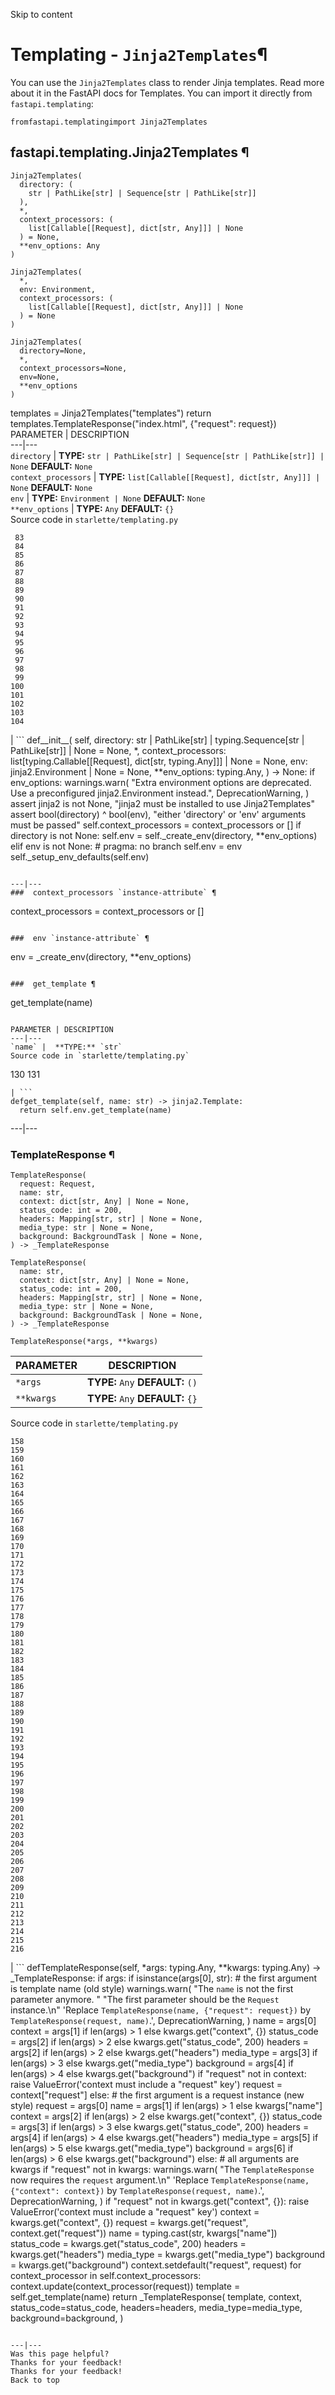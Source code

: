 Skip to content 
# Templating - `Jinja2Templates`¶
You can use the `Jinja2Templates` class to render Jinja templates.
Read more about it in the FastAPI docs for Templates.
You can import it directly from `fastapi.templating`:
```
fromfastapi.templatingimport Jinja2Templates

```

##  fastapi.templating.Jinja2Templates ¶
```
Jinja2Templates(
  directory: (
    str | PathLike[str] | Sequence[str | PathLike[str]]
  ),
  *,
  context_processors: (
    list[Callable[[Request], dict[str, Any]]] | None
  ) = None,
  **env_options: Any
)

```

```
Jinja2Templates(
  *,
  env: Environment,
  context_processors: (
    list[Callable[[Request], dict[str, Any]]] | None
  ) = None
)

```

```
Jinja2Templates(
  directory=None,
  *,
  context_processors=None,
  env=None,
  **env_options
)

```

templates = Jinja2Templates("templates")
return templates.TemplateResponse("index.html", {"request": request})
PARAMETER | DESCRIPTION  
---|---  
`directory` |  **TYPE:** `str | PathLike[str] | Sequence[str | PathLike[str]] | None` **DEFAULT:** `None`  
`context_processors` |  **TYPE:** `list[Callable[[Request], dict[str, Any]]] | None` **DEFAULT:** `None`  
`env` |  **TYPE:** `Environment | None` **DEFAULT:** `None`  
`**env_options` |  **TYPE:** `Any` **DEFAULT:** `{}`  
Source code in `starlette/templating.py`
```
 83
 84
 85
 86
 87
 88
 89
 90
 91
 92
 93
 94
 95
 96
 97
 98
 99
100
101
102
103
104
```
| ```
def__init__(
  self,
  directory: str | PathLike[str] | typing.Sequence[str | PathLike[str]] | None = None,
  *,
  context_processors: list[typing.Callable[[Request], dict[str, typing.Any]]] | None = None,
  env: jinja2.Environment | None = None,
  **env_options: typing.Any,
) -> None:
  if env_options:
    warnings.warn(
      "Extra environment options are deprecated. Use a preconfigured jinja2.Environment instead.",
      DeprecationWarning,
    )
  assert jinja2 is not None, "jinja2 must be installed to use Jinja2Templates"
  assert bool(directory) ^ bool(env), "either 'directory' or 'env' arguments must be passed"
  self.context_processors = context_processors or []
  if directory is not None:
    self.env = self._create_env(directory, **env_options)
  elif env is not None: # pragma: no branch
    self.env = env
  self._setup_env_defaults(self.env)

```
  
---|---  
###  context_processors `instance-attribute` ¶
```
context_processors = context_processors or []

```

###  env `instance-attribute` ¶
```
env = _create_env(directory, **env_options)

```

###  get_template ¶
```
get_template(name)

```

PARAMETER | DESCRIPTION  
---|---  
`name` |  **TYPE:** `str`  
Source code in `starlette/templating.py`
```
130
131
```
| ```
defget_template(self, name: str) -> jinja2.Template:
  return self.env.get_template(name)

```
  
---|---  
###  TemplateResponse ¶
```
TemplateResponse(
  request: Request,
  name: str,
  context: dict[str, Any] | None = None,
  status_code: int = 200,
  headers: Mapping[str, str] | None = None,
  media_type: str | None = None,
  background: BackgroundTask | None = None,
) -> _TemplateResponse

```

```
TemplateResponse(
  name: str,
  context: dict[str, Any] | None = None,
  status_code: int = 200,
  headers: Mapping[str, str] | None = None,
  media_type: str | None = None,
  background: BackgroundTask | None = None,
) -> _TemplateResponse

```

```
TemplateResponse(*args, **kwargs)

```

PARAMETER | DESCRIPTION  
---|---  
`*args` |  **TYPE:** `Any` **DEFAULT:** `()`  
`**kwargs` |  **TYPE:** `Any` **DEFAULT:** `{}`  
Source code in `starlette/templating.py`
```
158
159
160
161
162
163
164
165
166
167
168
169
170
171
172
173
174
175
176
177
178
179
180
181
182
183
184
185
186
187
188
189
190
191
192
193
194
195
196
197
198
199
200
201
202
203
204
205
206
207
208
209
210
211
212
213
214
215
216
```
| ```
defTemplateResponse(self, *args: typing.Any, **kwargs: typing.Any) -> _TemplateResponse:
  if args:
    if isinstance(args[0], str): # the first argument is template name (old style)
      warnings.warn(
        "The `name` is not the first parameter anymore. "
        "The first parameter should be the `Request` instance.\n"
        'Replace `TemplateResponse(name, {"request": request})` by `TemplateResponse(request, name)`.',
        DeprecationWarning,
      )
      name = args[0]
      context = args[1] if len(args) > 1 else kwargs.get("context", {})
      status_code = args[2] if len(args) > 2 else kwargs.get("status_code", 200)
      headers = args[2] if len(args) > 2 else kwargs.get("headers")
      media_type = args[3] if len(args) > 3 else kwargs.get("media_type")
      background = args[4] if len(args) > 4 else kwargs.get("background")
      if "request" not in context:
        raise ValueError('context must include a "request" key')
      request = context["request"]
    else: # the first argument is a request instance (new style)
      request = args[0]
      name = args[1] if len(args) > 1 else kwargs["name"]
      context = args[2] if len(args) > 2 else kwargs.get("context", {})
      status_code = args[3] if len(args) > 3 else kwargs.get("status_code", 200)
      headers = args[4] if len(args) > 4 else kwargs.get("headers")
      media_type = args[5] if len(args) > 5 else kwargs.get("media_type")
      background = args[6] if len(args) > 6 else kwargs.get("background")
  else: # all arguments are kwargs
    if "request" not in kwargs:
      warnings.warn(
        "The `TemplateResponse` now requires the `request` argument.\n"
        'Replace `TemplateResponse(name, {"context": context})` by `TemplateResponse(request, name)`.',
        DeprecationWarning,
      )
      if "request" not in kwargs.get("context", {}):
        raise ValueError('context must include a "request" key')
    context = kwargs.get("context", {})
    request = kwargs.get("request", context.get("request"))
    name = typing.cast(str, kwargs["name"])
    status_code = kwargs.get("status_code", 200)
    headers = kwargs.get("headers")
    media_type = kwargs.get("media_type")
    background = kwargs.get("background")
  context.setdefault("request", request)
  for context_processor in self.context_processors:
    context.update(context_processor(request))
  template = self.get_template(name)
  return _TemplateResponse(
    template,
    context,
    status_code=status_code,
    headers=headers,
    media_type=media_type,
    background=background,
  )

```
  
---|---  
Was this page helpful? 
Thanks for your feedback! 
Thanks for your feedback! 
Back to top 
